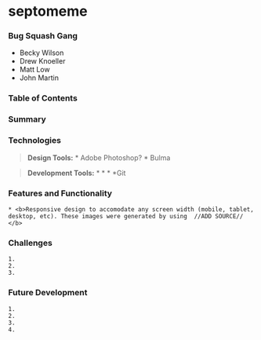 # septomeme

### Bug Squash Gang
- Becky Wilson
- Drew Knoeller
- Matt Low
- John Martin

### Table of Contents

### Summary

### Technologies
> <b>Design Tools:</b>
    * Adobe Photoshop?
    * Bulma

> <b>Development Tools:</b>
    *
    *
    *
    *Git

### Features and Functionality

    * <b>Responsive design to accomodate any screen width (mobile, tablet, desktop, etc). These images were generated by using  //ADD SOURCE//  </b>

### Challenges

    1.
    2.
    3.

### Future Development

    1.
    2.
    3.
    4.

